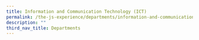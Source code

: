 ```yaml
---
title: Information and Communication Technology (ICT)
permalink: /the-js-experience/departments/information-and-communication-technology-ict/
description: ""
third_nav_title: Departments
---
```

